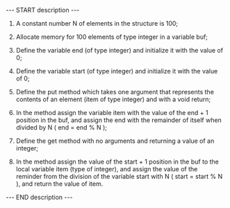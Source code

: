 --- START description ---

1. A constant number N of elements in the structure is 100;
2. Allocate memory for 100 elements of type integer in a variable buf;

3. Define the variable end (of type integer) and initialize it with the value of 0;
4. Define the variable start (of type integer) and initialize it with the value of 0;

5. Define the put method which takes one argument that represents the contents of an element (item of type integer) and with a void return;
6. In the method assign the variable item with the value of the end + 1 position in the buf, and assign the end with the remainder of itself when divided by N ( end = end % N );

7. Define the get method with no arguments and returning a value of an integer;
8. In the method assign the value of the start + 1 position in the buf to the local variable item (type of integer), and assign the value of the reminder from the division of the variable start with N ( start = start % N ), and return the value of item.

--- END description ---